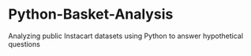 # Python-Basket-Analysis
 Analyzing public Instacart datasets using Python to answer hypothetical questions
